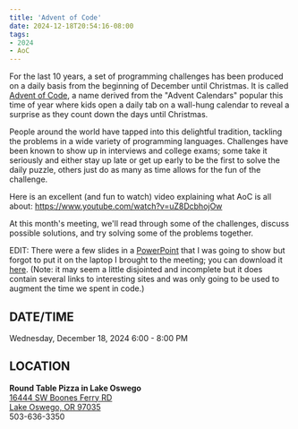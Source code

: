 ```yaml
---
title: 'Advent of Code'
date: 2024-12-18T20:54:16-08:00
tags: 
- 2024
- AoC
---
```


For the last 10 years, a set of programming challenges has been produced on a daily basis from the beginning of December until Christmas. It is called [Advent of Code](https://adventofcode.com/), a name derived from the "Advent Calendars" popular this time of year where kids open a daily tab on a wall-hung calendar to reveal a surprise as they count down the days until Christmas. 

<!--more-->

People around the world have tapped into this delightful tradition, tackling the problems in a wide variety of programming languages. Challenges have been known to show up in interviews and college exams; some take it seriously and either stay up late or get up early to be the first to solve the daily puzzle, others just do as many as time allows for the fun of the challenge.

Here is an excellent (and fun to watch) video explaining what AoC is all about: https://www.youtube.com/watch?v=uZ8DcbhojOw

At this month's meeting, we'll read through some of the challenges, discuss possible solutions, and try solving some of the problems together. 

EDIT: There were a few slides in a [PowerPoint](AdventOfCode2024.pptx) that I was going to show but forgot to put it on the laptop I brought to the meeting; you can download it [here](AdventOfCode2024.pptx). (Note: it may seem a little disjointed and incomplete but it does contain several links to interesting sites and was only going to be used to augment the time we spent in code.)

## DATE/TIME ##

Wednesday, December 18, 2024
6:00 - 8:00 PM

## LOCATION ##

**Round Table Pizza in Lake Oswego**  
[16444 SW Boones Ferry RD    
Lake Oswego, OR 97035](https://web.archive.org/web/20230207010600/https://www.google.com/maps/place/16444+Boones+Ferry+Rd,+Lake+Oswego,+OR+97035/@45.4071266,-122.7269712,17z/data=!3m1!4b1!4m5!3m4!1s0x549573187f99ebb1:0x5f89af436e58a610!8m2!3d45.4071266!4d-122.7247825)    
503-636-3350